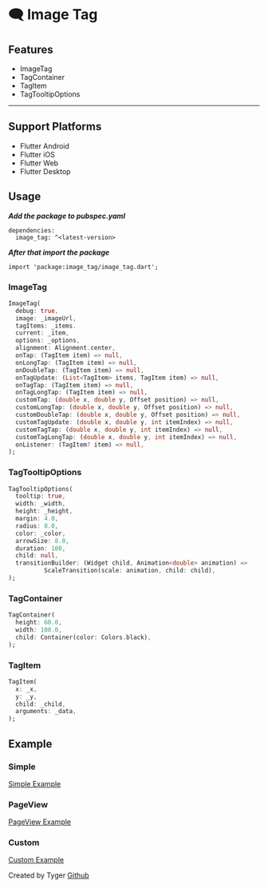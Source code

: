 # 🗨️ Image Tag


## Features
- ImageTag
- TagContainer
- TagItem
- TagTooltipOptions

-----------

## Support Platforms

- Flutter Android
- Flutter iOS
- Flutter Web
- Flutter Desktop



## Usage

**_Add the package to pubspec.yaml_**

```
dependencies:
  image_tag: ^<latest-version>
```

**_After that import the package_**

```
import 'package:image_tag/image_tag.dart';
```

### ImageTag

```dart
ImageTag(
  debug: true,
  image: _imageUrl,
  tagItems: _items.
  current: _item,
  options: _options,
  alignment: Alignment.center,
  onTap: (TagItem item) => null,
  onLongTap: (TagItem item) => null,
  onDoubleTap: (TagItem item) => null,
  onTagUpdate: (List<TagItem> items, TagItem item) => null,
  onTagTap: (TagItem item) => null,
  onTagLongTap: (TagItem item) => null,
  customTap: (double x, double y, Offset position) => null,
  customLongTap: (double x, double y, Offset position) => null,
  customDoubleTap: (double x, double y, Offset position) => null,
  customTagUpdate: (double x, double y, int itemIndex) => null,
  customTagTap: (double x, double y, int itemIndex) => null,
  customTagLongTap: (double x, double y, int itemIndex) => null,
  onListener: (TagItem? item) => null,
);
```

### TagTooltipOptions

```dart
TagTooltipOptions(
  tooltip: true,
  width: _width,
  height: _height,
  margin: 4.0,
  radius: 8.0,
  color: _color,
  arrowSize: 8.0,
  duration: 100,
  child: null,
  transitionBuilder: (Widget child, Animation<double> animation) =>
          ScaleTransition(scale: animation, child: child),
);
```

### TagContainer

```dart
TagContainer(
  height: 60.0,
  width: 100.0,
  child: Container(color: Colors.black),
);
```

### TagItem

```dart
TagItem(
  x: _x,
  y: _y,
  child: _child,
  arguments: _data, 
);
```

## Example

### Simple

[Simple Example](https://github.com/boglbbogl/image_tag/tree/main/example/lib/example/simple)

### PageView

[PageView Example](https://github.com/boglbbogl/image_tag/tree/main/example/lib/example/pageview)

### Custom

[Custom Example](https://github.com/boglbbogl/image_tag/tree/main/example/lib/example/custom)

Created by Tyger [Github](https://github.com/boglbbogl)
